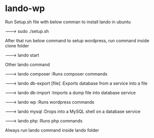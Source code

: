 # lando-wp

Run Setup.sh file with below comman to install lando in ubuntu

---> sudo ./setup.sh

After that run below command to setup wordpress, run command inside clone folder

---> lando start

Other lando command

---> lando composer          :Runs composer commands

---> lando db-export [file]  :Exports database from a service into a file

---> lando db-import <file>  :Imports a dump file into database service
  
---> lando wp                :Runs wordpress commands

---> lando mysql             :Drops into a MySQL shell on a database service

---> lando php               :Runs php commands


Always run lando command inside lando folder
